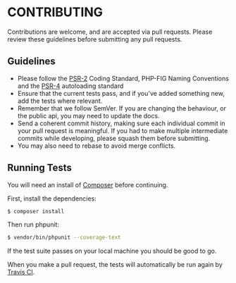 # CONTRIBUTING

Contributions are welcome, and are accepted via pull requests. Please review these guidelines before submitting any pull requests.

## Guidelines

  * Please follow the [PSR-2](https://github.com/php-fig/fig-standards/blob/master/accepted/PSR-2-coding-style-guide.md) Coding Standard, PHP-FIG Naming Conventions and the [PSR-4](https://github.com/php-fig/fig-standards/blob/master/accepted/PSR-4-autoloader.md) autoloading standard
  * Ensure that the current tests pass, and if you've added something new, add the tests where relevant.
  * Remember that we follow SemVer. If you are changing the behaviour, or the public api, you may need to update the docs.
  * Send a coherent commit history, making sure each individual commit in your pull request is meaningful. If you had to make multiple intermediate commits while developing, please squash them before submitting.
  * You may also need to rebase to avoid merge conflicts.

## Running Tests

You will need an install of [Composer](https://getcomposer.org) before continuing.

First, install the dependencies:

```bash
$ composer install
```

Then run phpunit:

```bash
$ vendor/bin/phpunit --coverage-text
```

If the test suite passes on your local machine you should be good to go.

When you make a pull request, the tests will automatically be run again by [Travis CI](https://travis-ci.org/).
